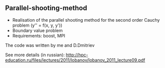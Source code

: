 ## Parallel-shooting-method
* Realisation of the parallel shooting method for the second order Cauchy problem (y'' = f(x, y, y'))
* Boundary value problem
* Requirements: boost, MPI

The code was written by me and D.Dmitriev

See more details (in russian):
http://hpc-education.ru/files/lectures/2011/lobanov/lobanov_2011_lecture09.pdf
